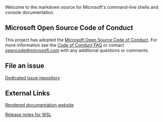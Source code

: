 Welcome to the markdown source for Microsoft's command-line shells and console documentation.

## Microsoft Open Source Code of Conduct

This project has adopted the [Microsoft Open Source Code of Conduct](https://opensource.microsoft.com/codeofconduct/).
For more information see the [Code of Conduct FAQ](https://opensource.microsoft.com/codeofconduct/faq/) or contact [opencode@microsoft.com](mailto:opencode@microsoft.com) with any additional questions or comments.

## File an issue

[Dedicated issue repository](https://github.com/Microsoft/BashOnWindows/)

## External Links

[Rendered documentation website](https://msdn.microsoft.com/commandline) 

[Release notes for WSL](https://msdn.microsoft.com/en-us/commandline/wsl/release_notes)
